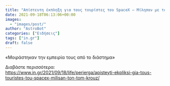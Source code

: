 ```yaml
---
title: "Απίστευτη έκπληξη για τους τουρίστες του SpaceX – Μίλησαν με τον Τομ Κρουζ"
date: 2021-09-18T06:13:06+00:00
images:
  - "images/post/"
author: "AstroBot"
categories: ["Ειδήσεις"]
tags: ["in.gr"]
draft: false
---
```


«Μοιράστηκαν την εμπειρία τους από το διάστημα»

Διαβάστε περισσότερα: https://www.in.gr/2021/09/18/life/perierga/apisteyti-ekpliksi-gia-tous-touristes-tou-spacex-milisan-ton-tom-krouz/
